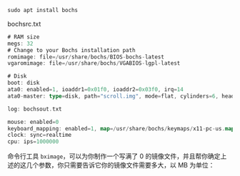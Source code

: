 ```go
sudo apt install bochs
```

bochsrc.txt

```go
# RAM size
megs: 32
# Change to your Bochs installation path
romimage: file=/usr/share/bochs/BIOS-bochs-latest
vgaromimage: file=/usr/share/bochs/VGABIOS-lgpl-latest

# Disk
boot: disk
ata0: enabled=1, ioaddr1=0x01f0, ioaddr2=0x03f0, irq=14
ata0-master: type=disk, path="scroll.img", mode=flat, cylinders=6, heads=16, spt=63

log: bochsout.txt

mouse: enabled=0
keyboard_mapping: enabled=1, map=/usr/share/bochs/keymaps/x11-pc-us.map
clock: sync=realtime
cpu: ips=1000000
```

命令行工具 `bximage`，可以为你制作一个写满了 0 的镜像文件，并且帮你确定上述的这几个参数，你只需要告诉它你的镜像文件需要多大，以 MB 为单位：